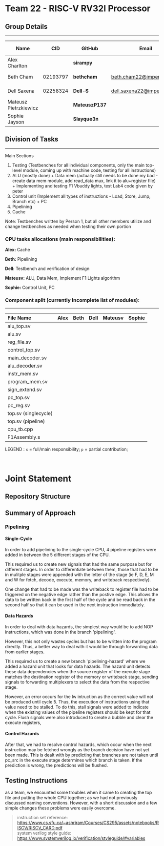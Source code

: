 # Team 22 - RISC-V RV32I Processor

## Group Details
---
| Name           | CID      | GitHub   | Email                     | Personal Statement|
|----------------|----------|----------|---------------------------|--------------|
| Alex Charlton |  | **sirampy**  |       | [Alex's Statement](https://github.com/sirampy/Team22/blob/main/statements/Alex%20Charlton.md) |
| Beth Cham    | 02193797 | **bethcham** | beth.cham22@imperial.ac.uk | [Beth's Statement](https://github.com/sirampy/Team22/blob/main/statements/Beth%20Cham.md) |
| Dell Saxena | 02258324 | **Dell-S** | dell.saxena22@imperial.ac.uk |  [Dell's Statement](https://github.com/sirampy/Team22/blob/main/statements/Dell%20Saxena.md) |
| Mateusz Pietrzkiewicz |  | **MateuszP137**  |  | [Mateusv's Statement](https://github.com/sirampy/Team22/blob/main/statements/Mateusz%20Pietrzkiewicz.md) |
| Sophie Jayson |  | **Slayque3n**  |  | [Sophie's Statement](https://github.com/sirampy/Team22/blob/main/statements/Sophie%20Jayson.md) |

## Division of Tasks
---
Main Sections
1. Testing (Testbenches for all individual components, only the main top-level module, coming up with machine code, testing for all instructions)
2. ALU (mostly done) + Data mem (actually still needs to be done my bad - create data mem module, add read_data mux, link it to alu+register file) + Implementing and testing F1 Vbuddy lights, test Lab4 code given by peter
3. Control unit (Implement all types of instructions - Load, Store, Jump, Branch etc) + PC
4. Pipelining
5. Cache

Note: Testbenches written by Person 1, but all other members utilize and change testbenches as needed when testing their own portion

### CPU tasks allocations (main responsibilities):
**Alex:** Cache 

**Beth:** Pipelining

**Dell:** Testbench and verification of design

**Mateusv:** ALU, Data Mem, Implement F1 Lights algorithm

**Sophie:** Control Unit, PC

### Component split (currently incomplete list of modules):
---
| File Name     | Alex  | Beth | Dell | Mateusv |  Sophie  |
|:-----------|:-----------:|:----------:|:-----------:|:-----------:|:-----------:|
| alu_top.sv | | | | | 
| alu.sv | | | | | 
| reg_file.sv | | | | | 
| control_top.sv | | | | | 
| main_decoder.sv | | | | |
| alu_decoder.sv | | | | | 
| instr_mem.sv | | | | | 
| program_mem.sv | | | | | 
| sign_extend.sv | | | | | 
| pc_top.sv | | | | |
| pc_reg.sv | | | | |
| top.sv (singlecycle) | | | | | 
| top.sv (pipeline) | | | | | 
| cpu_tb.cpp | | | | | 
| F1Assembly.s | | | | | 

LEGEND :       `x` = full/main responsibility;  `p` = partial contribution; 

&nbsp;   
# Joint Statement 


## Repository Structure

## Summary of Approach

### Pipelining
#### Single-Cycle
In order to add pipelining to the single-cycle CPU, 4 pipeline registers were added in between the 5 different stages of the CPU. 

This required us to create new signals that had the same purpose but for different stages. In order to differentiate between them, those that had to be in mulitple stages were appended with the letter of the stage (ie F, D, E, M and W for fetch, decode, execute, memory, and writeback respectively). 

One change that had to be made was the writeback to register file had to be triggered on the negative edge rather than the postive edge. This allows the data to be written back in the first half of the cycle and be read back in the second half so that it can be used in the next instruction immediately.

#### Data Hazards
In order to deal with data hazards, the simplest way would be to add NOP instructions, which was done in the branch 'pipelining'. 

However, this not only wastes cycles but has to be written into the program directly. Thus, a better way to deal with it would be through forwarding data from earlier stages.

This required us to create a new branch 'pipelining-hazard' where we added a hazard unit that looks for data hazards. The hazard unit detects these data dependencies when the source register of the execute stage matches the destination register of the memory or writeback stage, sending signals to forwarding multiplexers to select the data from the respective stage.

However, an error occurs for the lw intruction as the correct value will not be produced until cycle 5. Thus, the execution of instructions using that value need to be stalled. To do this, stall signals were added to indicate when the existing values of the pipeline registers should be kept for that cycle. Flush signals were also introduced to create a bubble and clear the execute registers,

#### Control Hazards
After that, we had to resolve control hazards, which occur when the next instruction may be fetched wrongly as the branch decision have not yet been made. This is dealt with by predicting that branches are not taken until pc_src in the execute stage determines which branch is taken. If the prediction is wrong, the predictions will be flushed.

## Testing Instructions

as a team, we encounted some troubles when it came to creating the top file and putting the whole CPU together; as we had not previously discussed naming conventions. However, with a short discussion and a few simple changes these problems were easily overcome.


> instruction set reference: https://www.cs.sfu.ca/~ashriram/Courses/CS295/assets/notebooks/RISCV/RISCV_CARD.pdf <br>
> system verilog style guide: https://www.systemverilog.io/verification/styleguide/#variables